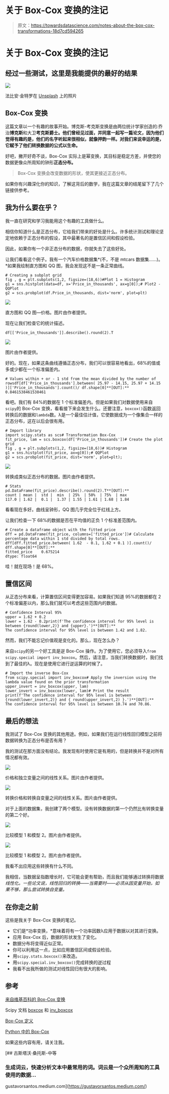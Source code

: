 # 关于 Box-Cox 变换的注记

> 原文：<https://towardsdatascience.com/notes-about-the-box-cox-transformations-18d7cd594265>

# 关于 Box-Cox 变换的注记

## 经过一些测试，这里是我能提供的最好的结果

![](img/2a874d0d737a5737ce329d09cf8e8ea8.png)

法比安·金特罗在 [Unsplash](https://unsplash.com/s/photos/bell-curve?utm_source=unsplash&utm_medium=referral&utm_content=creditCopyText) 上的照片

## Box-Cox 变换

这篇文章以一个有趣的故事开始。博克斯-考克斯变换是由两位统计学家创造的:乔治**博克斯**和大卫**考克斯爵士。他们曾经见过面，并同意一起写一篇论文，因为他们觉得有趣的是，他们的名字听起来很相似，就像押韵一样。对我们来说幸运的是，它赋予了他们转换数据的公式以生命。**

好吧，撇开好奇不谈，Box-Cox 实际上是幂变换，其目标是稳定方差，并使您的数据更像众所周知的钟形**正态分布。**

> Box-Cox 变换会改变数据的形状，使其更接近正态分布。

如果你有兴趣深化你的知识，了解这背后的数学，我在这篇文章的结尾留下了几个链接供参考。

## 我为什么要在乎？

我一直在研究和学习我能用这个有趣的工具做什么。

相信你知道什么是正态分布，它给我们带来的好处是什么。许多统计测试和理论坚定地依赖于正态分布的假设，其中最著名的是置信区间和假设检验。

因此，如果你有一个非正态分布的数据，你就失去了这些好处。

让我们看看这个例子。我有一个汽车价格数据集*(不，不是 mtcars 数据集……)。*如果我绘制直方图和 QQ 图，我会发现这不是一条正常曲线。

```
# Creating a subplot grid
fig , g = plt.subplots(1,2, figsize=(18,6))#Plot 1 = Histogram
g1 = sns.histplot(data=df, x='Price_in_thousands', ax=g[0]);# Plot2 - QQPlot
g2 = scs.probplot(df.Price_in_thousands, dist='norm', plot=plt)
```

![](img/8cc864f86ea43947d8e7585673b62273.png)

直方图和 QQ 图—价格。图片由作者提供。

现在让我们检查它的统计描述。

```
df[['Price_in_thousands']].describe().round(2).T
```

![](img/2c4a2d1cb06fb405ede81be37548d21d.png)

图片由作者提供。

好的。现在，如果这条曲线遵循正态分布，我们可以很容易地看出，68%的值或多或少都在一个标准偏差内。

```
# Values within + or - 1 std from the mean divided by the number of rowsdf[df['Price_in_thousands'].between( 25.97 - 14.15, 25.97 + 14.15 )]['Price_in_thousands'].count()/ df.shape[0]**[OUT]:**
0.8461538461538461
```

看吧。我们有 84%的数据在 1 个标准偏差内。但是如果我们对数据使用来自`scipy`的 Box-Cox 变换，看看接下来会发生什么。还要注意，`boxcox()`函数返回转换后的数据和`lambda`数。λ是一个最佳估计值，它使数据成为一个像集合一样的正态分布，这在以后会很有用。

```
# Import library
import scipy.stats as scs# Transformation Box-Cox
fit_price, lam = scs.boxcox(df['Price_in_thousands'])# Create the plot grid
fig , g = plt.subplots(1,2, figsize=(18,6))# Histogram
g1 = sns.histplot(fit_price, ax=g[0]);# QQPlot
g2 = scs.probplot(fit_price, dist='norm', plot=plt);
```

![](img/cceb1eb33465b9df12b2a03d0f70dbb9.png)

转换成类似正态分布的数据。图片由作者提供。

```
# Stats
pd.DataFrame(fit_price).describe().round(2).T**[OUT]:**
count | mean |  std |  min  | 25%  | 50%  | 75%  | max
117.0 | 1.62 |  0.1 |  1.37 | 1.55 | 1.61 | 1.68 | 1.84
```

看看现在多好。曲线呈钟形，QQ 图几乎完全位于红线上方。

让我们检查一下 68%的数据是否在平均值的正负 1 个标准差范围内。

```
# Create a dataframe object with the fitted price
dff = pd.DataFrame(fit_price, columns=['fitted_price'])# Calculate percentage data within 1 std divided by total rows.
dff[dff.fitted_price.between( 1.62  - 0.1, 1.62 + 0.1 )].count()/ dff.shape[0]**[OUT]:**
fitted_price    0.675214 
dtype: float64
```

哇！就在现场！是 68%。

## 置信区间

从正态分布来看，计算置信区间变得更加容易。如果我们知道 95%的数据都在 2 个标准偏差以内，那么我们就可以考虑这些范围内的数据。

```
# Confidence Interval 95%
upper = 1.62 + 0.2
lower = 1.62 - 0.2print(f'The confidence interval for 95% level is between {round(lower,2)} and {upper}.')**[OUT]:** 
The confidence interval for 95% level is between 1.42 and 1.82.
```

然而，我们不能忘记价值观是变化的。那么，现在怎么办？

来自`scipy`的另一个好工具是逆 Box-Cox 操作。为了使用它，您必须导入`from scipy.special import inv_boxcox`。然后，请注意，当我们转换数据时，我们找到了最佳的λ。现在是使用它进行逆运算的时候了。

```
# Import the inverse Box-Cox
from scipy.special import inv_boxcox# Apply the inversion using the lambda value found on the prior transformation
upper_invert = inv_boxcox(upper, lam)
lower_invert = inv_boxcox(lower, lam)# Print the result
print(f'The confidence interval for 95% level is between {round(lower_invert,2)} and { round(upper_invert,2) }.')**[OUT]:**
The confidence interval for 95% level is between 10.74 and 70.86.
```

## 最后的想法

我测试了 Box-Cox 变换的其他用途。例如，如果我们在运行线性回归模型之前将数据转换为正态分布是否有用？

我的测试在那方面没有结论。我发现有时使用它是有用的，但是转换并不是对所有情况都有效。

![](img/d9fd6d6da1841d1503ff91c51e573be2.png)

价格和独立变量之间的线性关系。图片由作者提供。

![](img/31fda776593eb7e23e64e925a3912a36.png)

转换价格和转换自变量之间的线性关系。图片由作者提供。

对于上面的数据集，我创建了两个模型。没有转换数据的第一个仍然比有转换变量的第二个好。

![](img/5a1ccedf58a5a1c370f63b833e2e42e1.png)

比较模型 1 和模型 2。图片由作者提供。

![](img/a22357525238ba95ce3c3c18c532b83c.png)

比较模型 1 和模型 2。图片由作者提供。

我看不出应用这些转换有什么不同。

我相信，当数据呈指数增长时，它可能会更有帮助，而且我们能够通过转换将数据*线性化。一些论文说，线性回归的转换——当需要时——必须从因变量开始，如果不够，那么尝试转换自变量。*

## 在你走之前

这些是我关于 Box-Cox 变换的笔记。

*   它们是*功率变换，*意味着将有一个功率因数λ应用于数据以对其进行变换。
*   应用 Box-Cox 后，数据的形状发生了变化。
*   数据分布将变得近似正常。
*   你可以利用这一点，比如应用置信区间或假设检验。
*   用`scipy.stats.boxcox()`来改造。
*   用`scipy.special.inv_boxcox()`完成转换的逆过程
*   我看不出我所做的测试对线性回归有很大的影响。

## 参考

[来自维基百科的 Box-Cox 变换](https://en.wikipedia.org/wiki/Power_transform)

Scipy 文档 [boxcox](https://docs.scipy.org/doc/scipy/reference/reference/generated/scipy.stats.boxcox.html) 和 [inv_boxcox](https://docs.scipy.org/doc/scipy/reference/generated/scipy.special.inv_boxcox.html)

[Box-Cox 定义](https://www.statisticshowto.com/box-cox-transformation/)

[Python 中的 Box-Cox](https://www.statology.org/box-cox-transformation-python/)

如果这些内容有用，请关注我。

[](https://gustavorsantos.medium.com/) [## 古斯塔沃·桑托斯-中等

### 生成词云，快速分析文本中最常用的词。词云是一个众所周知的工具使用的数据…

gustavorsantos.medium.com](https://gustavorsantos.medium.com/)